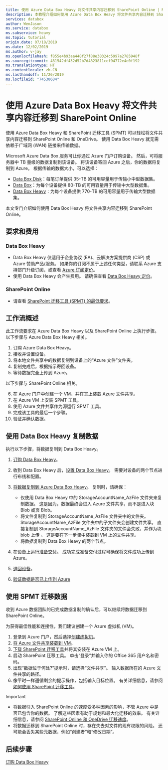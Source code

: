 ```yaml
---
title: 使用 Azure Data Box Heavy 将文件共享内容迁移到 SharePoint Online | Microsoft Docs
description: 本教程介绍如何使用 Azure Data Box Heavy 将文件共享内容迁移到 SharePoint Online
services: databox
author: WenJason
ms.service: databox
ms.subservice: heavy
ms.topic: tutorial
origin.date: 07/18/2019
ms.date: 12/02/2019
ms.author: v-jay
ms.openlocfilehash: f855e4b93aa448f27f88e38324c5997a2785948f
ms.sourcegitcommit: 481542df432d52b7d4823811cef94772e4e0f192
ms.translationtype: HT
ms.contentlocale: zh-CN
ms.lasthandoff: 11/26/2019
ms.locfileid: "74530604"
---
```

# <a name="use-the-azure-data-box-heavy-to-migrate-your-file-share-content-to-sharepoint-online"></a>使用 Azure Data Box Heavy 将文件共享内容迁移到 SharePoint Online

使用 Azure Data Box Heavy 和 SharePoint 迁移工具 (SPMT) 可以轻松将文件共享内容迁移到 SharePoint Online 和 OneDrive。 使用 Data Box Heavy 就无需依赖于广域网 (WAN) 链接来传输数据。

Microsoft Azure Data Box 服务可让你通过 Azure 门户订购设备。 然后，可将服务器中 TB 量级的数据复制到该设备。 将该设备寄回 Azure 之后，你的数据将复制到 Azure。 根据传输的数据大小，可以选择：

- [Data Box Disk](/databox/data-box-disk-overview)：每笔订单提供 35-TB 的可用容量用于传输小中型数据集。
- [Data Box](/databox/data-box-overview)：为每个设备提供 80-TB 的可用容量用于传输中大型数据集。
- [Data Box Heavy](/databox/data-box-heavy-overview)：为每个设备提供 770-TB 的可用容量用于传输大型数据集。

本文专门介绍如何使用 Data Box Heavy 将文件共享内容迁移到 SharePoint Online。

## <a name="requirements-and-costs"></a>要求和费用

### <a name="for-data-box-heavy"></a>Data Box Heavy

- Data Box Heavy 仅适用于企业协议 (EA)、云解决方案提供商 (CSP) 或 Azure 赞助产品/服务。 如果你的订阅不属于上述任何类型，请联系 Azure 支持部门升级订阅，或查看 [Azure 订阅定价](https://azure.cn/pricing/)。
- 使用 Data Box Heavy 会产生费用。 请确保查看 [Data Box Heavy 定价](https://azure.cn/pricing/details/databox/heavy/)。


### <a name="for-sharepoint-online"></a>SharePoint Online

- 请查看 [SharePoint 迁移工具 (SPMT) 的最低要求](https://docs.microsoft.com/sharepointmigration/how-to-use-the-sharepoint-migration-tool)。

## <a name="workflow-overview"></a>工作流概述

此工作流要求在 Azure Data Box Heavy 以及 SharePoint Online 上执行步骤。
以下步骤与 Azure Data Box Heavy 相关。

1. 订购 Azure Data Box Heavy。
2. 接收并设置设备。
3. 将本地文件共享中的数据复制到设备上的“Azure 文件”文件夹。
4. 复制完成后，根据指示寄回设备。
5. 等待数据完全上传到 Azure。

以下步骤与 SharePoint Online 相关。

6. 在 Azure 门户中创建一个 VM，并在其上装载 Azure 文件共享。
7. 在 Azure VM 上安装 SPMT 工具。
8. 使用 Azure 文件共享作为源运行 SPMT 工具。 
9. 完成该工具的最后一个步骤。
10. 验证并确认数据。

## <a name="use-data-box-heavy-to-copy-data"></a>使用 Data Box Heavy 复制数据

执行以下步骤，将数据复制到 Data Box Heavy。

1. [订购 Data Box Heavy](data-box-heavy-deploy-ordered.md)。
2. 收到 Data Box Heavy 后，[设置 Data Box Heavy](data-box-heavy-deploy-set-up.md)。 需要对设备的两个节点进行布线和配置。
3. [将数据复制到 Azure Data Box Heavy](data-box-heavy-deploy-copy-data.md)。 复制时，请确保：

    - 仅使用 Data Box Heavy 中的 StorageAccountName_AzFile  文件夹来复制数据。 这是因为，数据最终会进入 Azure 文件共享，而不是进入块 Blob 或页 Blob。
    - 将文件复制到 StorageAccountName_AzFile  文件夹中的文件夹。 StorageAccountName_AzFile  文件夹中的子文件夹会创建文件共享。 直接复制到 StorageAccountName_AzFile 文件夹的文件会失败，并作为块 blob 上传  。 这是要在下一步骤中装载到 VM 上的文件共享。
    - 将数据复制到 Data Box Heavy 的两个节点。
3. 在设备上运行[准备交付](data-box-heavy-deploy-picked-up.md#prepare-to-ship)。 成功完成准备交付过程可确保将文件成功上传到 Azure。
4. [退回设备](data-box-heavy-deploy-picked-up.md#ship-data-box-heavy-back)。
5. [验证数据是否已上传到 Azure](data-box-heavy-deploy-picked-up.md#verify-data-upload-to-azure)

## <a name="use-spmt-to-migrate-data"></a>使用 SPMT 迁移数据

收到 Azure 数据团队的已完成数据复制的确认后，可以继续将数据迁移到 SharePoint Online。

为获得最佳性能和连接性，我们建议创建一个 Azure 虚拟机 (VM)。

1. 登录到 Azure 门户，然后选择[创建虚拟机](../virtual-machines/windows/quick-create-portal.md)。
2. [将 Azure 文件共享装载到 VM](../storage/files/storage-how-to-use-files-windows.md#mount-the-azure-file-share-with-file-explorer)。
3. [下载 SharePoint 迁移工具](https://spmtreleasescus.blob.core.windows.net/install/default.htm)并将其安装在 Azure VM 上。
4. 启动 SharePoint 迁移工具。 单击“登录”并输入你的 Office 365 用户名和密码。 
5. 出现“数据位于何处?”提示时，请选择“文件共享”。   输入数据所在的 Azure 文件共享的路径。
6. 像平时一样遵循剩余的提示操作，包括输入目标位置。 有关详细信息，请参阅[如何使用 SharePoint 迁移工具](https://docs.microsoft.com/sharepointmigration/how-to-use-the-sharepoint-migration-tool)。

> [!IMPORTANT]
> - 将数据引入 SharePoint Online 的速度受多种因素的影响，不管 Azure 中是否已包含你的数据。 了解这些因素有助于规划和最大化迁移的效率。  有关详细信息，请参阅 [SharePoint Online 和 OneDrive 迁移速度](https://docs.microsoft.com/sharepointmigration/sharepoint-online-and-onedrive-migration-speed)。
> - 将数据迁移到 SharePoint Online 时，存在失去对文件的现有权限的风险。 还可能会丢失某些元数据，例如“创建者”和“修改日期”。  

## <a name="next-steps"></a>后续步骤

[订购 Data Box Heavy](./data-box-heavy-deploy-ordered.md)